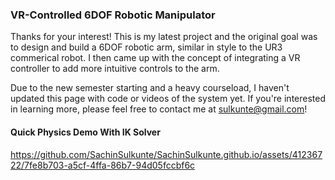 ### VR-Controlled 6DOF Robotic Manipulator

Thanks for your interest! This is my latest project and the original goal was to design and build a 6DOF robotic arm, similar in style to the UR3 commerical robot. I then came up with the concept of integrating a VR controller to add more intuitive controls to the arm.

Due to the new semester starting and a heavy courseload, I haven't updated this page with code or videos of the system yet. If you're interested in learning more, please feel free to contact me at sulkunte@gmail.com!

#### Quick Physics Demo With IK Solver


https://github.com/SachinSulkunte/SachinSulkunte.github.io/assets/41236722/7fe8b703-a5cf-4ffa-86b7-94d05fccbf6c


